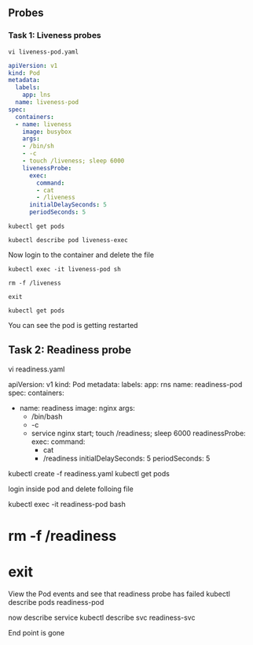 ## Probes

### Task 1: Liveness probes
```	  
vi liveness-pod.yaml
```
```yaml
apiVersion: v1
kind: Pod
metadata:
  labels:
    app: lns
  name: liveness-pod
spec:
  containers:
  - name: liveness
    image: busybox
    args:
    - /bin/sh
    - -c
    - touch /liveness; sleep 6000
    livenessProbe:
      exec:
        command:
        - cat
        - /liveness
      initialDelaySeconds: 5
      periodSeconds: 5
```
```	  
kubectl get pods	  
```
```
kubectl describe pod liveness-exec
``` 
Now login to the container and delete the file
```
kubectl exec -it liveness-pod sh 
```
```
rm -f /liveness
```
```
exit
```
```
kubectl get pods
```
You can see the pod is getting restarted

 
Task 2: Readiness probe
------------------------------------------ 

vi readiness.yaml

apiVersion: v1
kind: Pod
metadata:
  labels:
    app: rns
  name: readiness-pod
spec:
  containers:
  - name: readiness
    image: nginx
    args:
    - /bin/bash
    - -c
    - service nginx start; touch /readiness; sleep 6000
    readinessProbe:
      exec:
        command:
        - cat
        - /readiness
      initialDelaySeconds: 5
      periodSeconds: 5
	  
kubectl create -f readiness.yaml
kubectl get pods


login inside pod and delete folloing file 

kubectl exec -it readiness-pod bash 
# rm -f /readiness
# exit


View the Pod events and see that readiness probe has failed
kubectl describe pods readiness-pod

now describe service
kubectl describe svc readiness-svc

End point is gone

